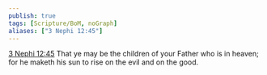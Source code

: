 ```yaml
---
publish: true
tags: [Scripture/BoM, noGraph]
aliases: ["3 Nephi 12:45"]
---
```

[3 Nephi 12:45](https://churchofjesuschrist.org/study/scriptures/bofm/3-ne/12?lang=eng&id=p45#p45) That ye may be the children of your Father who is in heaven; for he maketh his sun to rise on the evil and on the good.
